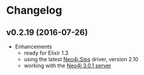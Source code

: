 # Changelog

## v0.2.19 (2016-07-26)
- Enhancements
    * ready for Elixir 1.3
    * using the latest [Neo4j.Sips](https://hex.pm/packages/neo4j_sips/0.2.10) driver, version 2.10
    * working with the [Neo4j 3.0.1 server](https://neo4j.com/developer/get-started/)
